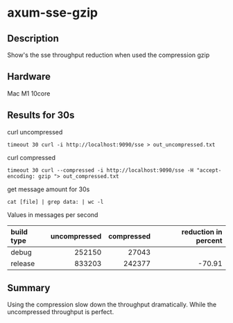 # axum-sse-gzip
## Description
Show's the sse throughput reduction when used the compression gzip

## Hardware
Mac M1 10core

## Results for 30s

curl uncompressed
```shell
timeout 30 curl -i http://localhost:9090/sse > out_uncompressed.txt
```
curl compressed
```shell
timeout 30 curl --compressed -i http://localhost:9090/sse -H "accept-encoding: gzip "> out_compressed.txt
```

get message amount for 30s
```shell
cat [file] | grep data: | wc -l
```

Values in messages per second 

| build type | uncompressed | compressed | reduction in percent |
|:-----------|-------------:|-----------:|---------------------:|
| debug      |       252150 |      27043 |                      |
| release    |       833203 |     242377 |               -70.91 |


## Summary
Using the compression slow down the throughput dramatically. While the
uncompressed throughput is perfect.

